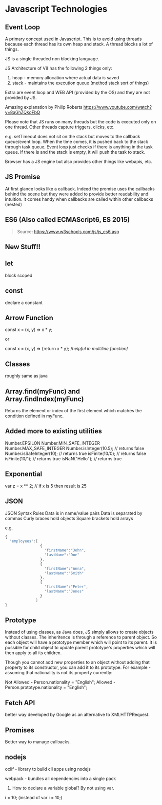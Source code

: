 # Javascript Technologies

## Event Loop

A primary concept used in Javascript. This is to avoid using threads because each thread has its own heap and stack. A thread blocks a lot of things.

JS is a single threaded non blocking language.

JS Architecture of V8 has the following 2 things only:
  1. heap - memory allocation where actual data is saved
  2. stack - maintains the execution queue (method stack sort of things)

Extra are event loop and WEB API (provided by the OS) and they are not provided by JS.

Amazing explanation by Philip Roberts
https://www.youtube.com/watch?v=8aGhZQkoFbQ

Please note that JS runs on many threads but the code is executed only on one thread. Other threads capture triggers, clicks, etc.

e.g. setTimeout does not sit on the stack but moves to the callback queue/event loop. When the time comes, it is pushed back to the stack through task queue. Event loop just checks if there is anything in the task queue. If there is and the stack is empty, it will push the task to stack.

Browser has a JS engine but also provides other things like webapis, etc.

## JS Promise

At first glance looks like a callback. Indeed the promise uses the callbacks behind the scene but they were added to provide better readability and intuition. It comes handy when callbacks are called within other callbacks (nested)

## ES6 (Also called ECMAScript6, ES 2015)

> Source: https://www.w3schools.com/js/js_es6.asp

## New Stuff!!

## let

block scoped

## const

declare a constant

## Arrow Function

const x = (x, y) => x * y;

or

const x = (x, y) => {return x * y};  /*helpful in multiline function*/

## Classes

roughly same as java

## Array.find(myFunc) and Array.findIndex(myFunc)

Returns the element or index of the first element which matches the condition defined in myFunc.

## Added more to existing utilities

Number.EPSILON
Number.MIN_SAFE_INTEGER
Number.MAX_SAFE_INTEGER
Number.isInteger(10.5);      // returns false
Number.isSafeInteger(10);    // returns true
isFinite(10/0);       // returns false
isFinite(10/1);       // returns true
isNaN("Hello");       // returns true

## Exponential

var z = x ** 2;          // if x is 5 then result is 25

## JSON

JSON Syntax Rules
Data is in name/value pairs
Data is separated by commas
Curly braces hold objects
Square brackets hold arrays

e.g.

```javascript
{
  "employees":[
                {
                  "firstName":"John",
                  "lastName":"Doe"
                },
                {
                  "firstName":"Anna",
                  "lastName":"Smith"
                },
                {
                  "firstName":"Peter",
                  "lastName":"Jones"
                }
              ]
}
```

## Prototype

Instead of using classes, as Java does, JS simply allows to create objects without classes. The inheritence is through a reference to parent object. So each object will have a prototype member which will point to its parent. It is possible for child object to update parent prototype's properties which will then apply to all its children.

Though you cannot add new properties to an object without adding that property to its constructor, you can add it to its prototype. For example - assuming that nationality is not its property currently:

Not Allowed - Person.nationality = "English";
Allowed - Person.prototype.nationality = "English";

## Fetch API

better way developed by Google as an alternative to XMLHTTPRequest.

## Promises

Better way to manage callbacks.

## nodejs

oclif - library to build cli apps using nodejs

webpack - bundles all dependencies into a single pack

1. How to declare a variable global? By not using var.

i = 10;
(instead of var i = 10;)
